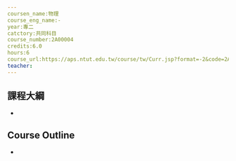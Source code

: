 ```yaml
---
coursen_name:物理
course_eng_name:-
year:專二
catctory:共同科目
course_number:2A00004
credits:6.0
hours:6
course_url:https://aps.ntut.edu.tw/course/tw/Curr.jsp?format=-2&code=2A00004
teacher:
---
```


## 課程大綱

-


## Course Outline

-

